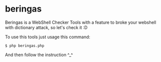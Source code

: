 # beringas
Beringas is a WebShell Checker Tools with a feature to broke your webshell with dictionary attack, so let's check it :D

To use this tools just usage this command:

```$ php beringas.php```

And then follow the instruction ^_^

